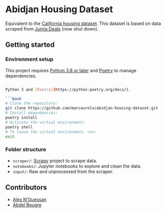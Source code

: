 # Abidjan Housing Dataset

Equivalent to the [California housing dataset](https://inria.github.io/scikit-learn-mooc/python_scripts/datasets_california_housing.html). 
This dataset is based on data scraped from [Jumia Deals](https://web.archive.org/web/20231208193801/https://deals.jumia.ci/) (now shut down).

## Getting started

### Environment setup

This project requires [Python 3.8 or later](https://www.python.org/downloads/) and [Poetry](https://python-poetry.org/docs/) to manage dependencies.

```bash

Python 3 and [Poetry](https://python-poetry.org/docs/).

```bash
# Clone the repository:
git clone https://github.com/marcaureln/abidjan-housing-dataset.git
# Install dependencies:
poetry install
# Activate the virtual environment:
poetry shell
# To leave the virtual environment, run:
exit
```

### Folder structure

- `scraper/`: [Scrapy](https://scrapy.org/) project to scrape data.
- `notebooks/`: Jupyter notebooks to explore and clean the data.
- `input/`: Raw and unprocessed from the scraper.

## Contributors

- [Alex N'Guessan](https://github.com/marcaureln)
- [Abdel Beugre](https://github.com/iAbdelRahim)
